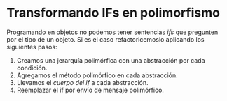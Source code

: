 # Transformando IFs en polimorfismo

Programando en objetos no podemos tener sentencias *ifs* que pregunten por el tipo de un objeto. Si es el caso
refactoricemoslo aplicando los siguientes pasos:

1. Creamos una jerarquía polimórfica con una abstracción por cada condición.
2. Agregamos el método polimórfico en cada abstracción.
3. Llevamos el *cuerpo del if* a cada abstracción.
4. Reemplazar el if por envío de mensaje polimórfico.